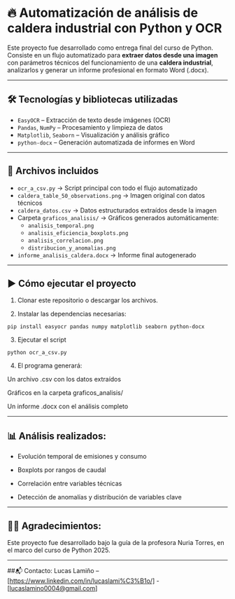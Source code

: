 # 🔥 Automatización de análisis de caldera industrial con Python y OCR

Este proyecto fue desarrollado como entrega final del curso de Python. Consiste en un flujo automatizado para **extraer datos desde una imagen** con parámetros técnicos del funcionamiento de una **caldera industrial**, analizarlos y generar un informe profesional en formato Word (.docx).

---

## 🛠 Tecnologías y bibliotecas utilizadas

- `EasyOCR` – Extracción de texto desde imágenes (OCR)
- `Pandas`, `NumPy` – Procesamiento y limpieza de datos
- `Matplotlib`, `Seaborn` – Visualización y análisis gráfico
- `python-docx` – Generación automatizada de informes en Word

---

## 📁 Archivos incluidos

- `ocr_a_csv.py` → Script principal con todo el flujo automatizado
- `caldera_table_50_observations.png` → Imagen original con datos técnicos
- `caldera_datos.csv` → Datos estructurados extraídos desde la imagen
- Carpeta `graficos_analisis/` → Gráficos generados automáticamente:
  - `analisis_temporal.png`
  - `analisis_eficiencia_boxplots.png`
  - `analisis_correlacion.png`
  - `distribucion_y_anomalias.png`
- `informe_analisis_caldera.docx` → Informe final autogenerado

---

## ▶️ Cómo ejecutar el proyecto

1. Clonar este repositorio o descargar los archivos.

2. Instalar las dependencias necesarias:
```
pip install easyocr pandas numpy matplotlib seaborn python-docx
```
3. Ejecutar el script
```
python ocr_a_csv.py
```
4. El programa generará:

Un archivo .csv con los datos extraídos

Gráficos en la carpeta graficos_analisis/

Un informe .docx con el análisis completo

---

## 📊 Análisis realizados: 

- Evolución temporal de emisiones y consumo

- Boxplots por rangos de caudal

- Correlación entre variables técnicas

- Detección de anomalías y distribución de variables clave

---

## 👩‍🏫 Agradecimientos:
Este proyecto fue desarrollado bajo la guía de la profesora Nuria Torres, en el marco del curso de Python 2025.

---

##📬 Contacto:
Lucas Lamiño – [https://www.linkedin.com/in/lucaslami%C3%B1o/] - [lucaslamino0004@gmail.com]
